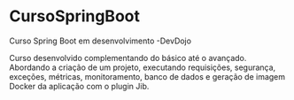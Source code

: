 # CursoSpringBoot

Curso Spring Boot em desenvolvimento -DevDojo

Curso desenvolvido complementando do básico até o avançado. Abordando a criação de um projeto,
executando requisições, segurança, exceções, métricas, monitoramento, banco de dados 
e geração de imagem Docker da aplicação com o plugin Jib.
